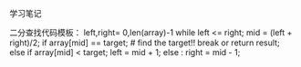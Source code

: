 学习笔记

二分查找代码模板：
left,right= 0,len(array)-1
while left <= right;
	mid = (left + right)/2;
	if array[mid] == target;
	# find the target!!
	break or return result;
	else if array[mid] < target;
		left = mid + 1;
	else :
		right = mid - 1;